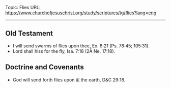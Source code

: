 Topic: Flies
URL: https://www.churchofjesuschrist.org/study/scriptures/tg/flies?lang=eng

---

## Old Testament

- I will send swarms of flies upon thee, Ex. 8:21 (Ps. 78:45; 105:31).
- Lord shall hiss for the fly, Isa. 7:18 (2Â Ne. 17:18).

## Doctrine and Covenants

- God will send forth flies upon â¦ the earth, D&C 29:18.

